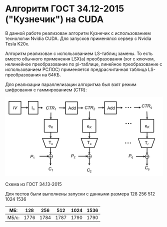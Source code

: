 # Алгоритм ГОСТ 34.12-2015 ("Кузнечик") на CUDA

В данной работе реализован алгоритм Кузнечик с использованием технологии Nvidia CUDA. Для запусков применялся сервер с Nvidia Tesla K20x.

Алгоритм реализован с использованием LS-таблиц замены. То есть вместо обычного применения LSX(a) преобразования (xor с ключом, нелинейное преобразование по pi-таблице, линейное преобразование с использованием РСЛОС) применяется предрасчитанная таблица LS-преобразования на 64КБ.

Для реализации параллелизации алгоритма был взят режим шифрования с гаммированием (CTR):

![](./img/gost_tc.png)

Схема из ГОСТ 34.13-2015

Для тестов были выполнены запуски с данными размера 128 256 512 1024 1536

| МБ:   | 128  | 256  | 512  | 1024 | 1536 |
|-------|------|------|------|------|------|
| МБ/с: | 1776 | 1784 | 1787 | 1790 | 1790 |
